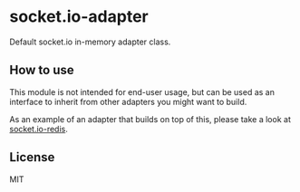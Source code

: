 
# socket.io-adapter

Default socket.io in-memory adapter class.

## How to use

This module is not intended for end-user usage, but can be used as an
interface to inherit from other adapters you might want to build.

As an example of an adapter that builds on top of this, please take a look
at [socket.io-redis](https://github.com/learnboost/socket.io-redis).

## License

MIT
